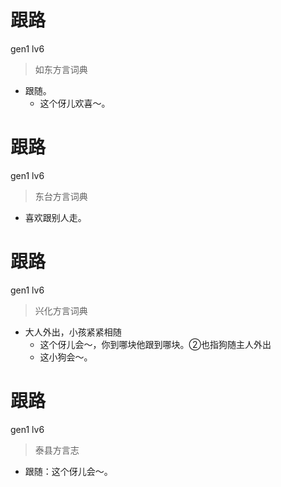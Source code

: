 # 跟路
gen1 lv6
> 如东方言词典
- 跟随。
  - 这个伢儿欢喜～。

# 跟路
gen1 lv6
> 东台方言词典
- 喜欢跟别人走。

# 跟路
gen1 lv6
> 兴化方言词典
- 大人外出，小孩紧紧相随
  - 这个伢儿会～，你到哪块他跟到哪块。②也指狗随主人外出
  - 这小狗会～。

# 跟路
gen1 lv6
> 泰县方言志
- 跟随：这个伢儿会～。
